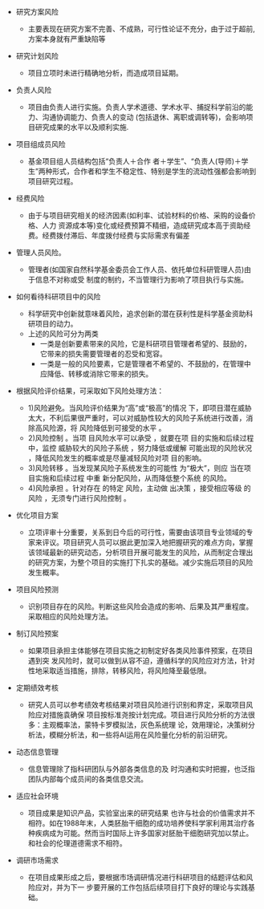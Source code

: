 - 研究方案风险
	- 主要表现在研究方案不完善、不成熟，可行性论证不充分，由于过于超前,方案本身就有严重缺陷等
- 研究计划风险
	- 项目立项时未进行精确地分析，而造成项目延期。
- 负责人风险
	- 项目由负责人进行实施。负责人学术道德、学术水平、捕捉科学前沿的能力、沟通协调能力、负责人的变动 (包括退休、离职或调转等)，会影响项目研究成果的水平以及顺利实施.
- 项目组成员风险
	- 基金项目组人员结构包括“负责人＋合作 者＋学生”、“负责人(导师)＋学生”两种形式，合作者和学生不稳定性、特别是学生的流动性强都会影响到项目研究过程。
- 经费风险
	- 由于与项目研究相关的经济因素(如利率、试验材料的价格、采购的设备价格、人力 资源成本等)变化或经费预算不精细，造成研究成本高于资助经费。经费拨付滞后、年度拨付经费与实际需求有偏差
- 管理人员风险。
	- 管理者(如国家自然科学基金委员会工作人员、依托单位科研管理人员)由于信息不对称或受 制度的制约，不当管理行为影响了项目执行与实施。

- 如何看待科研项目中的风险
	- 科学研究中创新就意味着风险，追求创新的潜在获利性是科学基金资助科研项目的动力。
	- 上述的风险可分为两类
		- 一类是创新要素带来的风险，它是科研项目管理者希望的、鼓励的，它带来的损失需要管理者的忍受和宽容。
		- 一类是一般的风险要素，它是管理者不希望的、不鼓励的，在管理中应降低、转移或消除它带来的损失。

- 根据风险评价结果，可采取如下风险处理方法：
	- 1)风险避免。当风险评价结果为“高”或“极高”的情况 下，即项目潜在威胁太大，不利后果很严重时，可以对威胁性较大的风险子系统进行改善，消除高风险源，将 风险降低到可接受的水平 。
	- 2)风险控制 。当项 目风险水平可以承受 ，就要在项 目的实施和后续过程中，监控 威胁较大的风险子系统 ，努力降低或缓解 可能出现的风险状况 ，降低风险发生的概率或是尽量减轻风险对项 目的影响。
	- 3)风险转移 。当发现某风险子系统发生的可能性 为“极大”，则应 当在项 目实施和后续过程 中重 新分配风险，从而降低整个系统 的风险。
	- 4)风险承担 。针对存在 的特定 风险，主动做 出决策 ，接受相应等级 的风险 ，无须专门进行风险控制 。



- 优化项目方案
	- 立项评审十分重要，关系到日今后的可行性，需要由该项目专业领域的专家来评议。项目研究人员可以据此更加深入地把握研究的难点方向，掌握该领域最新的研究动态，分析项目开展可能发生的风险，从而制定合理出的研究方案，为整个项目的实施打下扎实的基础。减少实施后项目的风险发生概率。
- 项目风险预测
	- 识别项目存在的风险。判断这些风险会造成的影响、后果及其严重程度。采取相应的风险处理方法。
- 制订风险预案
	- 如果项目承担主体能够在项目实施之初制定好各类风险事件预案，在项目遇到突 发风险时，就可以做到从容不迫，遵循科学的风险应对方法，针对性地采取适当措施，排除，转移风险，将风险降至最低限。
- 定期绩效考核
	- 研究人员可以参考绩效考核结果对项目风险进行识别和界定，采取项目风险应对措施袁确保 项目按标准尧按计划完成。项目进行风险分析的方法很多：主观概率法，蒙特卡罗模拟法，灰色系统理 论，效用理论，决策树分析法，模糊分析法，和一些将AI运用在风险量化分析的前沿研究。
- 动态信息管理
	- 信息管理除了指科研团队与外部各类信息的及 时沟通和实时把握，也泛指团队内部每个成员间的各类信息交流。
- 适应社会环境
	- 项目成果是知识产品，实验室出来的研究结果 也许与社会的价值需求并不相符。如在1988年末，人类胚胎干细胞的成功培养使科学家利用其治疗各种疾病成为可能。然而当时国际上许多国家对胚胎干细胞研究加以禁止。和社会的伦理道德需求不相符。
- 调研市场需求
	- 在项目成果形成之后，要根据市场调研情况进行科研项目的结题评估和风险应对，并为下一 步要开展的工作包括后续项目打下良好的理论与实践基础。